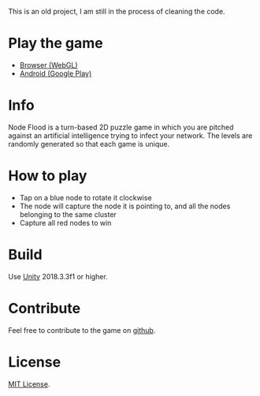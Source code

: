 This is an old project, I am still in the process of cleaning the code.

# Play the game
- [Browser (WebGL)](https://verybadfrags.itch.io/node-flood)
- [Android (Google Play)](https://play.google.com/store/apps/details?id=com.vourch.nodeflood)

# Info
Node Flood is a turn-based 2D puzzle game in which you are pitched against an artificial intelligence trying to infect your network.
The levels are randomly generated so that each game is unique.

# How to play
- Tap on a blue node to rotate it clockwise
- The node will capture the node it is pointing to, and all the nodes belonging to the same cluster
- Capture all red nodes to win

# Build
Use [Unity](https://unity3d.com/get-unity/download) 2018.3.3f1 or higher.

# Contribute
Feel free to contribute to the game on [github](https://github.com/VeryBadFrags/NodeFlood).

# License
[MIT License](https://github.com/VeryBadFrags/NodeFlood/blob/master/LICENSE.txt).
